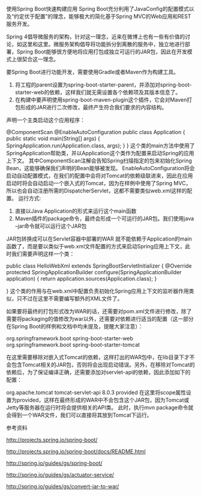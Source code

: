 使用Spring Boot快速构建应用
Spring Boot充分利用了JavaConfig的配置模式以及“约定优于配置”的理念，能够极大的简化基于Spring MVC的Web应用和REST服务开发。

Spring 4倡导微服务的架构，针对这一理念，近来在微博上也有一些有价值的讨论，如这里和这里。微服务架构倡导将功能拆分到离散的服务中，独立地进行部署，Spring Boot能够很方便地将应用打包成独立可运行的JAR包，因此在开发模式上很契合这一理念。

要Spring Boot进行功能开发，需要使用Gradle或者Maven作为构建工具。

1. 将工程的parent设置为spring-boot-starter-parent，并添加对spring-boot-starter-web的依赖，这样我们就无需设置各个依赖项及其版本信息了。
2. 在构建中要声明使用spring-boot-maven-plugin这个插件，它会对Maven打包形成的JAR进行二次修改，最终产生符合我们要求的内容结构。

声明一个主类启动这个应用程序：

@ComponentScan
@EnableAutoConfiguration
public class Application {
    public static void main(String[] args) {
        SpringApplication.run(Application.class, args);
    }
}
这个类的main方法中使用了SpringApplication帮助类，并以Application这个类作为配置来启动Spring的应用上下文。
其中ComponentScan注解会告知Spring扫描指定的包来初始化Spring Bean，这能够确保我们声明的Bean能够被发现。
EnableAutoConfiguration将会启动自动配置模式，在我们的配置中会将对Tomcat的依赖级联进来，因此在应用启动时将会自动启动一个嵌入式的Tomcat，因为在样例中使用了Spring MVC，所以也会自动注册所需的DispatcherServlet，这都不需要类似web.xml这样的配置。
运行方式:
1. 直接以Java Application的形式来运行这个main函数
2. Maven插件的package命令，最终会形成一个可运行的JAR包。我们使用java –jar命令就可以运行这个JAR包

JAR包转换成可以在Servlet容器中部署的WAR
就不能依赖于Application的main函数了，而是要以类似于web.xml文件配置的方式来启动Spring应用上下文，此时我们需要声明这样一个类：

public class HelloWebXml extends SpringBootServletInitializer {
    @Override
    protected SpringApplicationBuilder configure(SpringApplicationBuilder application) {
        return application.sources(Application.class);
    }

}
这个类的作用与在web.xml中配置负责初始化Spring应用上下文的监听器作用类似，只不过在这里不需要编写额外的XML文件了。
 
 如果要将最终的打包形式改为WAR的话，还需要对pom.xml文件进行修改，除了需要将packaging的值修改为war以外，还需要对依赖进行适当的配置（这一部分在Spring Boot的样例和文档中均未提及，提醒大家注意）：
 
 <dependency>
             <groupId>org.springframework.boot</groupId>
             <artifactId>spring-boot-starter-web</artifactId> 
            <exclusions>
            	<exclusion>
            		<groupId>org.springframework.boot</groupId>
         		<artifactId>spring-boot-starter-tomcat</artifactId>
            	</exclusion>
            </exclusions> 
 </dependency>

在这里需要移除对嵌入式Tomcat的依赖，这样打出的WAR包中，在lib目录下才不会包含Tomcat相关的JAR包，否则将会出现启动错误。另外，在移除对Tomcat的依赖后，为了保证编译正确，还需要添加对servlet-api的依赖，因此添加如下的配置：

		
<dependency>
        	<groupId>org.apache.tomcat</groupId>
        	<artifactId>tomcat-servlet-api</artifactId>
        	<version>8.0.3</version>
        	<scope>provided</scope>
</dependency>
在这里将scope属性设置为provided，这样在最终形成的WAR中不会包含这个JAR包，因为Tomcat或Jetty等服务器在运行时将会提供相关的API类。
此时，执行mvn package命令就会得到一个WAR文件，我们可以直接将其放到Tomcat下运行。

参考资料

http://projects.spring.io/spring-boot/

http://projects.spring.io/spring-boot/docs/README.html

http://spring.io/guides/gs/spring-boot/

http://spring.io/guides/gs/actuator-service/

http://spring.io/guides/gs/convert-jar-to-war/